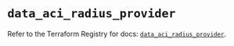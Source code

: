# `data_aci_radius_provider`

Refer to the Terraform Registry for docs: [`data_aci_radius_provider`](https://registry.terraform.io/providers/ciscodevnet/aci/2.17.0/docs/data-sources/radius_provider).

